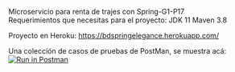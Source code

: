 Microservicio para renta de trajes con Spring-G1-P17         
Requerimientos que necesitas para el proyecto:
JDK 11
Maven 3.8

Proyecto en Heroku:
https://bdspringelegance.herokuapp.com/

Una colección de casos de pruebas de PostMan, se muestra acá:
 [![Run in Postman](https://run.pstmn.io/button.svg)](https://www.postman.com/ruth-yibeth/workspace/theelegance/collection/17287164-12017acf-0c98-47d2-9ef2-fdb202d26e72?ctx=documentation)
